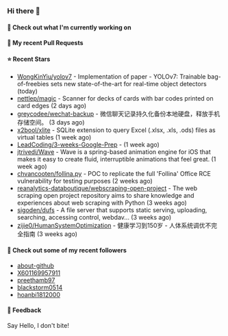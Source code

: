 ### Hi there 👋

#### 👷 Check out what I'm currently working on

#### 🔨 My recent Pull Requests


#### ⭐ Recent Stars

- [WongKinYiu/yolov7](https://github.com/WongKinYiu/yolov7) - Implementation of paper - YOLOv7: Trainable bag-of-freebies sets new state-of-the-art for real-time object detectors (today)
- [nettlep/magic](https://github.com/nettlep/magic) - Scanner for decks of cards with bar codes printed on card edges (2 days ago)
- [greycodee/wechat-backup](https://github.com/greycodee/wechat-backup) - 微信聊天记录持久化备份本地硬盘，释放手机存储空间。 (3 days ago)
- [x2bool/xlite](https://github.com/x2bool/xlite) - SQLite extension to query Excel (.xlsx, .xls, .ods) files as virtual tables (1 week ago)
- [LeadCoding/3-weeks-Google-Prep](https://github.com/LeadCoding/3-weeks-Google-Prep) -  (1 week ago)
- [jtrivedi/Wave](https://github.com/jtrivedi/Wave) - Wave is a spring-based animation engine for iOS that makes it easy to create fluid, interruptible animations that feel great. (1 week ago)
- [chvancooten/follina.py](https://github.com/chvancooten/follina.py) - POC to replicate the full &#39;Follina&#39; Office RCE vulnerability for testing purposes (2 weeks ago)
- [reanalytics-databoutique/webscraping-open-project](https://github.com/reanalytics-databoutique/webscraping-open-project) - The web scraping open project repository aims to share knowledge and experiences about web scraping with Python (3 weeks ago)
- [sigoden/dufs](https://github.com/sigoden/dufs) - A file server that supports static serving, uploading, searching, accessing control, webdav... (3 weeks ago)
- [zijie0/HumanSystemOptimization](https://github.com/zijie0/HumanSystemOptimization) - 健康学习到150岁 - 人体系统调优不完全指南 (3 weeks ago)

#### 👯 Check out some of my recent followers

- [about-github](https://github.com/about-github)
- [X601169957911](https://github.com/X601169957911)
- [preethamb97](https://github.com/preethamb97)
- [blackstorm0514](https://github.com/blackstorm0514)
- [hoanbi1812000](https://github.com/hoanbi1812000)

#### 💬 Feedback

Say Hello, I don't bite!